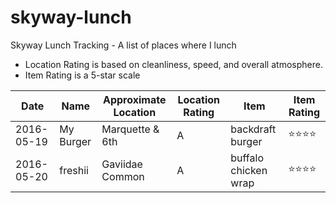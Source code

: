 # skyway-lunch
Skyway Lunch Tracking - A list of places where I lunch
* Location Rating is based on cleanliness, speed, and overall atmosphere.
* Item Rating is a 5-star scale

Date       | Name       | Approximate Location | Location Rating | Item             | Item Rating
----       | ----       | -------------------- | --------------- | ------           | ------
2016-05-19 | My Burger  | Marquette & 6th      | A               | backdraft burger | :star::star::star::star:
2016-05-20 | freshii    | Gaviidae Common      | A               | buffalo chicken wrap | :star::star::star::star:
